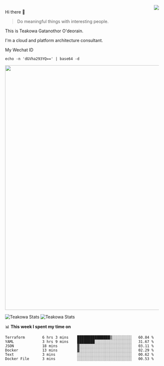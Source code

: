 <img align="right" src="https://github-readme-stats.vercel.app/api?username=Teakowa&show_icons=true&icon_color=2f80ed&text_color=718096&bg_color=ffffff&hide_title=true" />

Hi there 👋

> Do meaningful things with interesting people.

This is Teakowa Gatanothor O'deorain.

I'm a cloud and platform architecture consultant.

My Wechat ID

```
echo -n 'dGVha293YQ==' | base64 -d
```

<a href="https://github.com/ryo-ma/github-profile-trophy">
  <img width=800 src="https://github-profile-trophy.vercel.app/?username=Teakowa&column=8&theme=radical&no-frame=true&no-bg=true"/>
</a>

![Teakowa Stats](https://github-profile-summary-cards.vercel.app/api/cards/repos-per-language?username=Teakowa&theme=nord_bright)
![Teakowa Stats](https://github-profile-summary-cards.vercel.app/api/cards/most-commit-language?username=Teakowa&theme=nord_bright)


📊 **This week I spent my time on**
<!--START_SECTION:waka-->

```text
Terraform        6 hrs 3 mins    ███████████████▒░░░░░░░░░   60.84 %
YAML             3 hrs 9 mins    ████████░░░░░░░░░░░░░░░░░   31.67 %
JSON             18 mins         ▓░░░░░░░░░░░░░░░░░░░░░░░░   03.11 %
Docker           13 mins         ▓░░░░░░░░░░░░░░░░░░░░░░░░   02.29 %
Text             3 mins          ░░░░░░░░░░░░░░░░░░░░░░░░░   00.62 %
Docker File      3 mins          ░░░░░░░░░░░░░░░░░░░░░░░░░   00.53 %
```

<!--END_SECTION:waka-->

